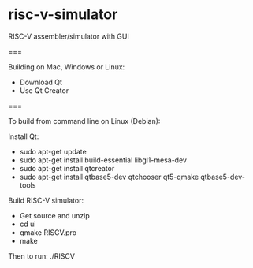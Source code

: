 # risc-v-simulator
RISC-V assembler/simulator with GUI

===

Building on Mac, Windows or Linux:

- Download Qt
- Use Qt Creator


===

To build from command line on Linux (Debian):

Install Qt:
- sudo apt-get update
- sudo apt-get install build-essential libgl1-mesa-dev
- sudo apt-get install qtcreator
- sudo apt-get install qtbase5-dev qtchooser qt5-qmake qtbase5-dev-tools


Build RISC-V simulator:
- Get source and unzip
- cd ui
- qmake RISCV.pro
- make

Then to run: ./RISCV
